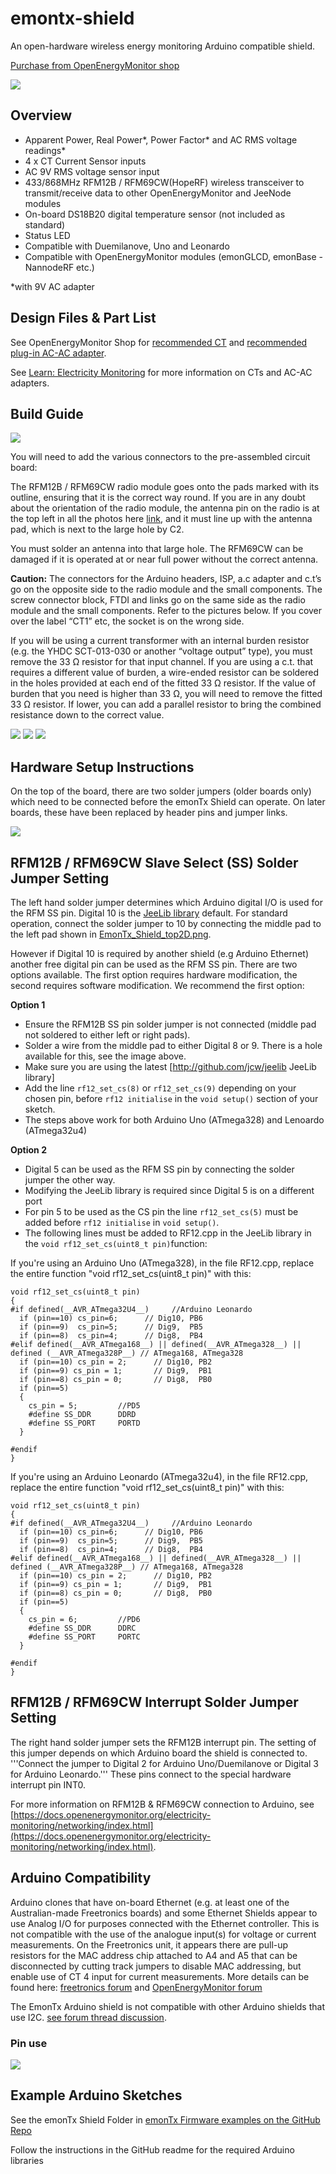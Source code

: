 # emontx-shield

An open-hardware wireless energy monitoring Arduino compatible shield.

[Purchase from OpenEnergyMonitor shop](http://shop.openenergymonitor.com/emontx-shield/)

![](hardware/emontx-shield-smt/photo.jpg)

## Overview

- Apparent Power, Real Power*, Power Factor* and AC RMS voltage readings* 
- 4 x CT Current Sensor inputs
- AC 9V RMS voltage sensor input
- 433/868MHz RFM12B  / RFM69CW(HopeRF) wireless transceiver to transmit/receive data to other OpenEnergyMonitor and JeeNode modules
- On-board DS18B20 digital temperature sensor (not included as standard)
- Status LED
- Compatible with Duemilanove, Uno and Leonardo
- Compatible with OpenEnergyMonitor modules (emonGLCD, emonBase - NannodeRF etc.)

*with 9V AC adapter

## Design Files & Part List

See OpenEnergyMonitor Shop for [recommended CT](http://shop.openenergymonitor.com/100a-max-clip-on-current-sensor-ct) and [recommended plug-in AC-AC adapter](http://shop.openenergymonitor.com/components/).

See [Learn: Electricity Monitoring](https://docs.openenergymonitor.org/electricity-monitoring/index.html) for more information on CTs and AC-AC adapters.

## Build Guide

![](img/Shield_components.jpeg)

You will need to add the various connectors to the pre-assembled circuit board:

The RFM12B / RFM69CW radio module goes onto the pads marked with its outline, ensuring that it is the correct way round. If you are in any doubt about the orientation of the radio module, the antenna pin on the radio is at the top left in all the photos here [link](https://learn.openenergymonitor.org/electricity-monitoring/networking/which-radio-module), and it must line up with the antenna pad, which is next to the large hole by C2.

You must solder an antenna into that large hole. The RFM69CW can be damaged if it is operated at or near full power without the correct antenna.

**Caution:** The connectors for the Arduino headers, ISP, a.c adapter and c.t’s go on the opposite side to the radio module and the small components. The screw connector block, FTDI and links go on the same side as the radio module and the small components. Refer to the pictures below. If you cover over the label “CT1” etc, the socket is on the wrong side.

If you will be using a current transformer with an internal burden resistor (e.g. the YHDC SCT-013-030 or another “voltage output” type), you must remove the 33 Ω resistor for that input channel. If you are using a c.t. that requires a different value of burden, a wire-ended resistor can be soldered in the holes provided at each end of the fitted 33 Ω resistor. If the value of burden that you need is higher than 33 Ω, you will need to remove the fitted 33 Ω resistor. If lower, you can add a parallel resistor to bring the combined resistance down to the correct value.

![](img/EmonTx_Shield_Assembled.jpg)
![](img/EmonTx_Shield_rear.jpg)
![](img/EmonTx_Shield_SMT_RFM69CW.jpg)


## Hardware Setup Instructions

On the top of the board, there are two solder jumpers (older boards only) which need to be connected before the emonTx Shield can operate. On later boards, these have been replaced by header pins and jumper links.
 
![](solderJumper.jpg)

## RFM12B / RFM69CW Slave Select (SS) Solder Jumper Setting

The left hand solder jumper determines which Arduino digital I/O is used for the RFM SS pin. Digital 10 is the [JeeLib library](http://github.com/jcw/jeelib) default. For standard operation, connect the solder jumper to 10 by connecting the middle pad to the left pad shown in [EmonTx_Shield_top2D.png](img/EmonTx_Shield_top2D.png).

However if Digital 10 is required by another shield (e.g Arduino Ethernet) another free digital pin can be used as the RFM SS pin. There are two options available. The first option requires hardware modification, the second requires software modification. We recommend the first option:

**Option 1**

- Ensure the RFM12B SS pin solder jumper is not connected (middle pad not soldered to either left or right pads).
- Solder a wire from the middle pad to either Digital 8 or 9. There is a hole available for this, see the image above.
- Make sure you are using the latest [http://github.com/jcw/jeelib JeeLib library]
- Add the line ` rf12_set_cs(8) ` or ` rf12_set_cs(9) ` depending on your chosen pin, before `rf12 initialise` in the `void setup()` section of your sketch.  
- The steps above work for both Arduino Uno (ATmega328) and Lenoardo (ATmega32u4)

**Option 2**

- Digital 5 can be used as the RFM SS pin by connecting the solder jumper the other way. 
- Modifying the JeeLib library is required since Digital 5 is on a different port
- For pin 5 to be used as the CS pin the line ` rf12_set_cs(5) ` must be added before `rf12 initialise` in `void setup()`. 
- The following lines must be added to RF12.cpp in the JeeLib library in the ` void rf12_set_cs(uint8_t pin) `function:


If you're using an Arduino Uno (ATmega328), in the file RF12.cpp, replace the entire function "void rf12_set_cs(uint8_t pin)" with this:

```
void rf12_set_cs(uint8_t pin)
{
#if defined(__AVR_ATmega32U4__)     //Arduino Leonardo
  if (pin==10) cs_pin=6;      // Dig10, PB6    
  if (pin==9)  cs_pin=5;      // Dig9,  PB5
  if (pin==8)  cs_pin=4;      // Dig8,  PB4           
#elif defined(__AVR_ATmega168__) || defined(__AVR_ATmega328__) || defined (__AVR_ATmega328P__) // ATmega168, ATmega328
  if (pin==10) cs_pin = 2;      // Dig10, PB2
  if (pin==9) cs_pin = 1;       // Dig9,  PB1
  if (pin==8) cs_pin = 0;       // Dig8,  PB0
  if (pin==5)
  {
    cs_pin = 5;         //PD5
    #define SS_DDR      DDRD
    #define SS_PORT     PORTD
  }

#endif
}
```

If you're using an Arduino Leonardo (ATmega32u4), in the file RF12.cpp, replace the entire function "void rf12_set_cs(uint8_t pin)" with this:

```
void rf12_set_cs(uint8_t pin)
{
#if defined(__AVR_ATmega32U4__)     //Arduino Leonardo
  if (pin==10) cs_pin=6;      // Dig10, PB6    
  if (pin==9)  cs_pin=5;      // Dig9,  PB5
  if (pin==8)  cs_pin=4;      // Dig8,  PB4           
#elif defined(__AVR_ATmega168__) || defined(__AVR_ATmega328__) || defined (__AVR_ATmega328P__) // ATmega168, ATmega328
  if (pin==10) cs_pin = 2;      // Dig10, PB2
  if (pin==9) cs_pin = 1;       // Dig9,  PB1
  if (pin==8) cs_pin = 0;       // Dig8,  PB0
  if (pin==5)
  {
    cs_pin = 6;         //PD6
    #define SS_DDR      DDRC
    #define SS_PORT     PORTC
  }

#endif
}
```

## RFM12B / RFM69CW  Interrupt Solder Jumper Setting

The right hand solder jumper sets the RFM12B interrupt pin. The setting of this jumper depends on which Arduino board the shield is connected to. '''Connect the jumper to Digital 2 for Arduino Uno/Duemilanove or Digital 3 for Arduino Leonardo.''' These pins connect to the special hardware interrupt pin INT0.

For more information on RFM12B & RFM69CW connection to Arduino, see [https://docs.openenergymonitor.org/electricity-monitoring/networking/index.html](https://docs.openenergymonitor.org/electricity-monitoring/networking/index.html).

## Arduino Compatibility

Arduino clones that have on-board Ethernet (e.g. at least one of the Australian-made Freetronics boards) and some Ethernet Shields appear to use Analog I/O for purposes connected with the Ethernet controller. This is not compatible with the use of the analogue input(s) for voltage or current measurements. On the Freetronics unit, it appears there are pull-up resistors for the MAC address chip attached to A4 and A5 that can be disconnected by cutting track jumpers to disable MAC addressing, but enable use of CT 4 input for current measurements.
More details can be found here: [freetronics forum](http://forum.freetronics.com/viewtopic.php?f=4&t=6024) and [OpenEnergyMonitor forum](http://openenergymonitor.org/emon/node/5624#comment-23409)

The EmonTx Arduino shield is not compatible with other Arduino shields that use I2C. [see forum thread discussion](https://community.openenergymonitor.org/t/emontx-shield-and-lcd-l2c-freezes-with-bad-values-on-ct3/1006/24).

### Pin use

![](img/pin_use.png)

## Example Arduino Sketches

See the emonTx Shield Folder in [emonTx Firmware examples on the GitHub Repo](https://github.com/openenergymonitor/emonTxFirmware)

Follow the instructions in the GitHub readme for the required Arduino libraries

